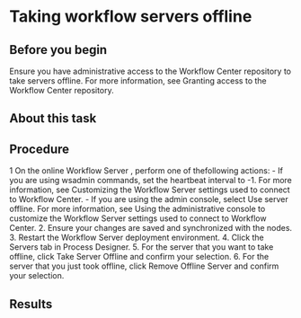 # Taking workflow servers offline

## Before you begin

Ensure you have administrative access to the Workflow Center repository to take servers offline. For more
information, see Granting access to the Workflow Center repository.

## About this task

## Procedure

1 On the online Workflow Server , perform one of thefollowing actions:
    - If you are using wsadmin commands, set the heartbeat interval to -1. For more information, see
Customizing the Workflow Server settings used to connect to Workflow Center.
    - If you are using the admin console, select Use server offline. For more
information, see Using the administrative console to customize the Workflow Server settings used to connect to Workflow Center.
2. Ensure your changes are saved and synchronized with the nodes.
3. Restart the Workflow Server deployment
environment.
4. Click the Servers tab in Process Designer.
5. For the server that you want to take offline, click Take Server Offline
and confirm your selection.
6. For the server that you just took offline, click Remove Offline Server
and confirm your selection.

## Results